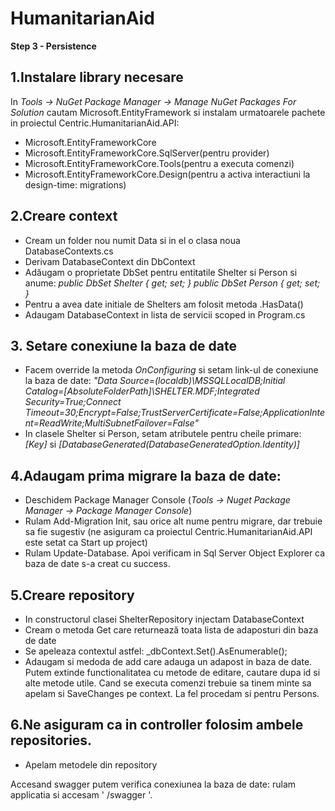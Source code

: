# HumanitarianAid

**Step 3 - Persistence**

## 1.Instalare library necesare 
  In *Tools -> NuGet Package Manager -> Manage NuGet Packages For Solution* cautam Microsoft.EntityFramework si instalam urmatoarele pachete in proiectul Centric.HumanitarianAid.API: 
* Microsoft.EntityFrameworkCore 
* Microsoft.EntityFrameworkCore.SqlServer(pentru provider) 
* Microsoft.EntityFrameworkCore.Tools(pentru a executa comenzi) 
* Microsoft.EntityFrameworkCore.Design(pentru a activa interactiuni la design-time: migrations)

## 2.Creare context
 * Cream un folder nou numit Data si in el o clasa noua DatabaseContexts.cs
 * Derivam DatabaseContext din DbContext
 * Adăugam o proprietate DbSet pentru entitatile Shelter si Person si anume: *public DbSet<Shelter> Shelter { get; set; } public DbSet<Person> Person { get; set; }*
 * Pentru a avea date initiale de Shelters am folosit metoda .HasData()
 * Adaugam DatabaseContext in lista de servicii scoped in Program.cs
  
## 3. Setare conexiune la baza de date
  * Facem override la metoda *OnConfiguring* si setam link-ul de conexiune la baza de date: *"Data Source=(localdb)\\MSSQLLocalDB;Initial Catalog=[AbsoluteFolderPath]\\SHELTER.MDF;Integrated Security=True;Connect Timeout=30;Encrypt=False;TrustServerCertificate=False;ApplicationIntent=ReadWrite;MultiSubnetFailover=False"*
  * In clasele Shelter si Person, setam atributele pentru cheile primare: *[Key]* si *[DatabaseGenerated(DatabaseGeneratedOption.Identity)]*
  
  ## 4.Adaugam prima migrare la baza de date:
 * Deschidem Package Manager Console (*Tools -> Nuget Package Manager -> Package Manager Console*)
 * Rulam Add-Migration Init, sau orice alt nume pentru migrare, dar trebuie sa fie sugestiv (ne asiguram ca proiectul Centric.HumanitarianAid.API este setat ca Start up project) 
 * Rulam Update-Database.
Apoi verificam in Sql Server Object Explorer ca baza de date s-a creat cu success.
  
  ## 5.Creare repository
 * In constructorul clasei ShelterRepository injectam DatabaseContext
 * Cream o metoda Get care returnează toata lista de adaposturi din baza de date
 * Se apeleaza contextul astfel: _dbContext.Set<Shelter>().AsEnumerable();
 * Adaugam si medoda de add care adauga un adapost in baza de date. Putem extinde functionalitatea cu metode de editare, cautare dupa id si alte metode utile. 
 Cand se executa comenzi trebuie sa tinem minte sa apelam si SaveChanges pe context.
 La fel procedam si pentru Persons.

## 6.Ne asiguram ca in controller folosim ambele repositories.
 * Apelam metodele din repository
 
Accesand swagger putem verifica conexiunea la baza de date: rulam applicatia si accesam ' /swagger '.
